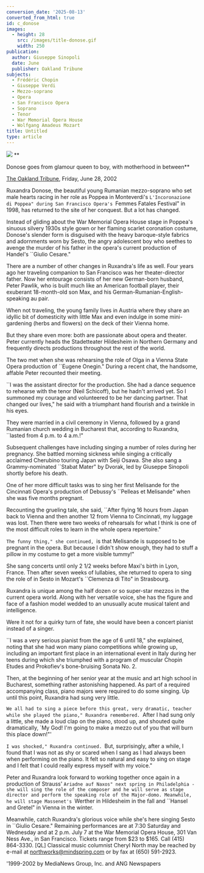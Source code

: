 ```yaml
---
conversion_date: '2025-08-13'
converted_from_html: true
id: c_donose
images:
  - height: 28
    src: /images/title-donose.gif
    width: 250
publication:
  author: Giuseppe Sinopoli
  date: June
  publisher: Oakland Tribune
subjects:
  - Frédéric Chopin
  - Giuseppe Verdi
  - Mezzo-soprano
  - Opera
  - San Francisco Opera
  - Soprano
  - Tenor
  - War Memorial Opera House
  - Wolfgang Amadeus Mozart
title: Untitled
type: article
---
```


![](/images/title-donose.gif)
**

Donose goes from glamour queen to boy, with motherhood in between**

[The Oakland Tribune](http://www.oaklandtribune.com/stories/0,1413,82%7e1809%7e702395,00.html), Friday, June 28, 2002

Ruxandra Donose, the beautiful young Rumanian mezzo-soprano who set male hearts racing in her role as Poppea in Monteverdi's ``L'Incoronazione di Poppea" during San Francisco Opera's ``Femmes Fatales Festival" in 1998, has returned to the site of her conquest. But a lot has changed.

Instead of gliding about the War Memorial Opera House stage in Poppea's sinuous silvery 1930s style gown or her flaming scarlet coronation costume, Donose's slender form is disguised with the heavy baroque-style fabrics and adornments worn by Sesto, the angry adolescent boy who seethes to avenge the murder of his father in the opera's current production of Handel's ``Giulio Cesare."

There are a number of other changes in Ruxandra's life as well. Four years ago her traveling companion to San Francisco was her theater-director father. Now her entourage consists of her new German-born husband, Peter Pawlik, who is built much like an American football player, their exuberant 18-month-old son Max, and his German-Rumanian-English-speaking au pair.

When not traveling, the young family lives in Austria where they share an idyllic bit of domesticity with little Max and even indulge in some mini-gardening (herbs and flowers) on the deck of their Vienna home.

But they share even more: both are passionate about opera and theater. Peter currently heads the Stadetteater Hildesheim in Northern Germany and frequently directs productions throughout the rest of the world.

The two met when she was rehearsing the role of Olga in a Vienna State Opera production of ``Eugene Onegin." During a recent chat, the handsome, affable Peter recounted their meeting.

``I was the assistant director for the production. She had a dance sequence to rehearse with the tenor (Neil Schicoff), but he hadn't arrived yet. So I summoned my courage and volunteered to be her dancing partner. That changed our lives," he said with a triumphant hand flourish and a twinkle in his eyes.

They were married in a civil ceremony in Vienna, followed by a grand Rumanian church wedding in Bucharest that, according to Ruxandra, ``lasted from 4 p.m. to 4 a.m.!"

Subsequent challenges have including singing a number of roles during her pregnancy. She battled morning sickness while singing a critically acclaimed Cherubino touring Japan with Seiji Osawa. She also sang a Grammy-nominated ``Stabat Mater" by Dvorak, led by Giuseppe Sinopoli shortly before his death.

One of her more difficult tasks was to sing her first Melisande for the Cincinnati Opera's production of Debussy's ``Pelleas et Melisande" when she was five months pregnant.

Recounting the grueling tale, she said, ``After flying 16 hours from Japan back to Vienna and then another 12 from Vienna to Cincinnati, my luggage was lost. Then there were two weeks of rehearsals for what I think is one of the most difficult roles to learn in the whole opera repertoire."

``The funny thing," she continued, ``is that Melisande is supposed to be pregnant in the opera. But because I didn't show enough, they had to stuff a pillow in my costume to get a more visible tummy!"

She sang concerts until only 2 1/2 weeks before Maxi's birth in Lyon, France. Then after seven weeks of lullabies, she returned to opera to sing the role of in Sesto in Mozart's ``Clemenza di Tito" in Strasbourg.

Ruxandra is unique among the half dozen or so super-star mezzos in the current opera world. Along with her versatile voice, she has the figure and face of a fashion model wedded to an unusually acute musical talent and intelligence.

Were it not for a quirky turn of fate, she would have been a concert pianist instead of a singer.

``I was a very serious pianist from the age of 6 until 18," she explained, noting that she had won many piano competitions while growing up, including an important first place in an international event in Italy during her teens during which she triumphed with a program of muscular Chopin Etudes and Prokofiev's bone-bruising Sonata No. 2.

Then, at the beginning of her senior year at the music and art high school in Bucharest, something rather astonishing happened. As part of a required accompanying class, piano majors were required to do some singing. Up until this point, Ruxandra had sung very little.

``We all had to sing a piece before this great, very dramatic, teacher while she played the piano," Ruxandra remembered. ``After I had sung only a little, she made a loud clap on the piano, stood up, and shouted quite dramatically, `My God! I'm going to make a mezzo out of you that will burn this place down!"'

``I was shocked," Ruxandra continued. ``But, surprisingly, after a while, I found that I was not as shy or scared when I sang as I had always been when performing on the piano. It felt so natural and easy to sing on stage and I felt that I could really express myself with my voice."

Peter and Ruxandra look forward to working together once again in a production of Strauss' ``Ariadne auf Naxos" next spring in Philadelphia - she will sing the role of the composer and he will serve as stage director and perform the speaking role of the Major-domo. Meanwhile, he will stage Massenet's ``Werther in Hildesheim in the fall and ``Hansel and Gretel" in Vienna in the winter.

Meanwhile, catch Ruxandra's glorious voice while she's here singing Sesto in ``Giulio Cesare." Remaining performances are at 7:30 Saturday and Wednesday and at 2 p.m. July 7 at the War Memorial Opera House, 301 Van Ness Ave., in San Francisco. Tickets range from $23 to $165. Call (415) 864-3330. [QL] Classical music columnist Cheryl North may be reached by e-mail at northworks@mindspring.com or by fax at (650) 591-2923.

'1999-2002 by MediaNews Group, Inc. and ANG Newspapers

